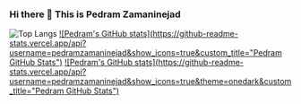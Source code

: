 ### Hi there 👋 This is Pedram Zamaninejad

<!--
**pedramzamaninejad/pedramzamaninejad** is a ✨ _special_ ✨ repository because its `README.md` (this file) appears on your GitHub profile.

Here are some ideas to get you started:

- 🔭 I’m currently working on ...
- 🌱 I’m currently learning ...
- 👯 I’m looking to collaborate on ...
- 🤔 I’m looking for help with ...
- 💬 Ask me about ...
- 📫 How to reach me: ...
- 😄 Pronouns: ...
- ⚡ Fun fact: ...
-->
![Top Langs](https://github-readme-stats.vercel.app/api/top-langs/?username=pedramzamaninejad&layout=compact&theme=onedark)
[![Pedram's GitHub stats](https://github-readme-stats.vercel.app/api?username=pedramzamaninejad&show_icons=true&custom_title="Pedram GitHub Stats")](https://github.com/anuraghazra/github-readme-stats#gh-light-mode-only)
[![Pedram's GitHub stats](https://github-readme-stats.vercel.app/api?username=pedramzamaninejad&show_icons=true&theme=onedark&custom_title="Pedram GitHub Stats")](https://github.com/anuraghazra/github-readme-stats#gh-dark-mode-only)
